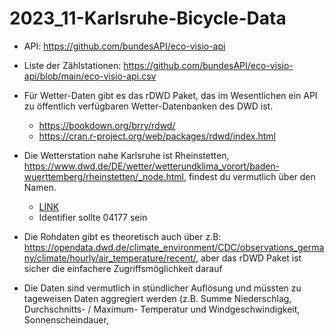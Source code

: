 # 2023_11-Karlsruhe-Bicycle-Data

- API: https://github.com/bundesAPI/eco-visio-api
- Liste der Zählstationen: https://github.com/bundesAPI/eco-visio-api/blob/main/eco-visio-api.csv

- Für Wetter-Daten gibt es das rDWD Paket, das im Wesentlichen ein API zu öffentlich verfügbaren Wetter-Datenbanken des DWD ist.
  - https://bookdown.org/brry/rdwd/
  - https://cran.r-project.org/web/packages/rdwd/index.html
- Die Wetterstation nahe Karlsruhe ist Rheinstetten, https://www.dwd.de/DE/wetter/wetterundklima_vorort/baden-wuerttemberg/rheinstetten/_node.html, findest du vermutlich über den Namen.
  - [LINK](https://opendata.dwd.de/climate_environment/CDC/observations_germany/climate/hourly/air_temperature/recent/TU_Stundenwerte_Beschreibung_Stationen.txt)
  - Identifier sollte 04177 sein
- Die Rohdaten gibt es theoretisch auch über z.B: https://opendata.dwd.de/climate_environment/CDC/observations_germany/climate/hourly/air_temperature/recent/, aber das rDWD Paket ist sicher die einfachere Zugriffsmöglichkeit darauf
- Die Daten sind vermutlich in stündlicher Auflösung und müssten zu tageweisen Daten aggregiert werden (z.B. Summe Niederschlag, Durchschnitts- / Maximum- Temperatur und Windgeschwindigkeit, Sonnenscheindauer,
